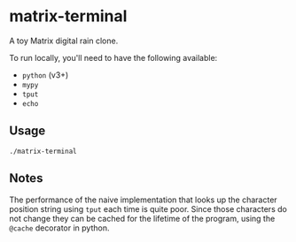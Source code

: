 matrix-terminal
===============

A toy Matrix digital rain clone.

To run locally, you'll need to have the following available:
- `python` (v3+)
- `mypy`
- `tput`
- `echo`

Usage
-----

`./matrix-terminal`

Notes
-----

The performance of the naive implementation that looks up the
character position string using `tput` each time is quite poor.  Since
those characters do not change they can be cached for the lifetime of
the program, using the `@cache` decorator in python.
